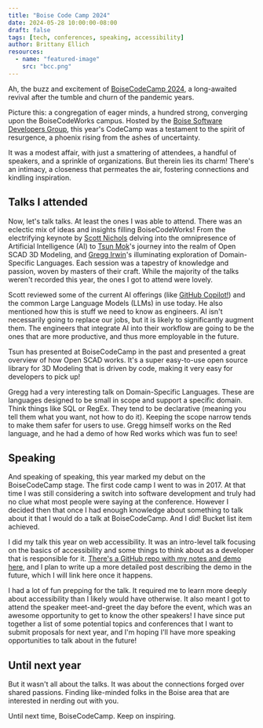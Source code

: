 ```yaml
---
title: "Boise Code Camp 2024"
date: 2024-05-28 10:00:00-08:00
draft: false
tags: [tech, conferences, speaking, accessibility]
author: Brittany Ellich
resources:
  - name: "featured-image"
    src: "bcc.png"
---
```


Ah, the buzz and excitement of [BoiseCodeCamp 2024](https://boisecodecamp.com/#/), a long-awaited revival after the tumble and churn of the pandemic years.

Picture this: a congregation of eager minds, a hundred strong, converging upon the BoiseCodeWorks campus. Hosted by the [Boise Software Developers Group](https://www.meetup.com/bsdg-meetup/), this year's CodeCamp was a testament to the spirit of resurgence, a phoenix rising from the ashes of uncertainty.

It was a modest affair, with just a smattering of attendees, a handful of speakers, and a sprinkle of organizations. But therein lies its charm! There's an intimacy, a closeness that permeates the air, fostering connections and kindling inspiration.

## Talks I attended

Now, let's talk talks. At least the ones I was able to attend. There was an eclectic mix of ideas and insights filling BoiseCodeWorks! From the electrifying keynote by [Scott Nichols](https://www.linkedin.com/in/srnichols/) delving into the omnipresence of Artificial Intelligence (AI) to [Tsun Mok](https://www.linkedin.com/in/tsun-mok-22245a69/)'s journey into the realm of Open SCAD 3D Modeling, and [Gregg Irwin](https://www.linkedin.com/in/gregg-irwin-33a63991/)'s illuminating exploration of Domain-Specific Languages. Each session was a tapestry of knowledge and passion, woven by masters of their craft. While the majority of the talks weren't recorded this year, the ones I got to attend were lovely.

Scott reviewed some of the current AI offerings (like [GitHub Copilot!](https://github.com/features/copilot)) and the common Large Language Models (LLMs) in use today. He also mentioned how this is stuff we need to know as engineers. AI isn't necessarily going to replace our jobs, but it is likely to significantly augment them. The engineers that integrate AI into their workflow are going to be the ones that are more productive, and thus more employable in the future.

Tsun has presented at BoiseCodeCamp in the past and presented a great overview of how Open SCAD works. It's a super easy-to-use open source library for 3D Modeling that is driven by code, making it very easy for developers to pick up!

Gregg had a very interesting talk on Domain-Specific Languages. These are languages designed to be small in scope and support a specific domain. Think things like SQL or RegEx. They tend to be declarative (meaning you tell them what you want, not how to do it). Keeping the scope narrow tends to make them safer for users to use. Gregg himself works on the Red language, and he had a demo of how Red works which was fun to see!

## Speaking

And speaking of speaking, this year marked my debut on the BoiseCodeCamp stage. The first code camp I went to was in 2017. At that time I was still considering a switch into software development and truly had no clue what most people were saying at the conference. However I decided then that once I had enough knowledge about something to talk about it that I would do a talk at BoiseCodeCamp. And I did! Bucket list item achieved.

I did my talk this year on web accessibility. It was an intro-level talk focusing on the basics of accessibility and some things to think about as a developer that is responsible for it. [There's a GitHub repo with my notes and demo here](https://github.com/brittanyellich/web-accessibility), and I plan to write up a more detailed post describing the demo in the future, which I will link here once it happens.

I had a lot of fun prepping for the talk. It required me to learn more deeply about accessibility than I likely would have otherwise. It also meant I got to attend the speaker meet-and-greet the day before the event, which was an awesome opportunity to get to know the other speakers! I have since put together a list of some potential topics and conferences that I want to submit proposals for next year, and I'm hoping I'll have more speaking opportunities to talk about in the future!

## Until next year

But it wasn't all about the talks. It was about the connections forged over shared passions. Finding like-minded folks in the Boise area that are interested in nerding out with you.

Until next time, BoiseCodeCamp. Keep on inspiring.
